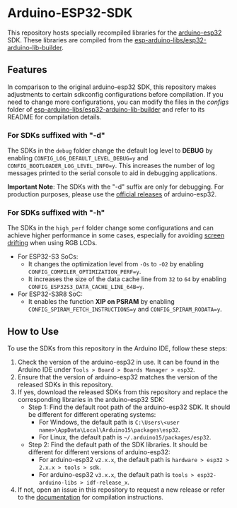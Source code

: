 # Arduino-ESP32-SDK

This repository hosts specially recompiled libraries for the [arduino-esp32](https://github.com/espressif/arduino-esp32) SDK. These libraries are compiled from the [esp-arduino-libs/esp32-arduino-lib-builder](https://github.com/esp-arduino-libs/esp32-arduino-lib-builder).

## Features

In comparison to the original arduino-esp32 SDK, this repository makes adjustments to certain sdkconfig configurations before compilation. If you need to change more configurations, you can modify the files in the *configs* folder of [esp-arduino-libs/esp32-arduino-lib-builder](https://github.com/esp-arduino-libs/esp32-arduino-lib-builder) and refer to its README for compilation details.

### For SDKs suffixed with "-d"

The SDKs in the `debug` folder change the default log level to **DEBUG** by enabling `CONFIG_LOG_DEFAULT_LEVEL_DEBUG=y` and `CONFIG_BOOTLOADER_LOG_LEVEL_INFO=y`. This increases the number of log messages printed to the serial console to aid in debugging applications.

**Important Note**: The SDKs with the "-d" suffix are only for debugging. For production purposes, please use the [official releases](https://github.com/espressif/arduino-esp32/releases) of arduino-esp32.

### For SDKs suffixed with "-h"

The SDKs in the `high_perf` folder change some configurations and can achieve higher performance in some cases, especially for avoiding [screen drifting](https://docs.espressif.com/projects/esp-faq/en/latest/software-framework/peripherals/lcd.html#why-do-i-get-drift-overall-drift-of-the-display-when-esp32-s3-is-driving-an-rgb-lcd-screen) when using RGB LCDs.

  * For ESP32-S3 SoCs:
    * It changes the optimization level from `-Os` to `-O2` by enabling `CONFIG_COMPILER_OPTIMIZATION_PERF=y`.
    * It increases the size of the data cache line from `32` to `64` by enabling `CONFIG_ESP32S3_DATA_CACHE_LINE_64B=y`.
  * For ESP32-S3R8 SoC:
    * It enables the function **XIP on PSRAM** by enabling `CONFIG_SPIRAM_FETCH_INSTRUCTIONS=y` and `CONFIG_SPIRAM_RODATA=y`.

## How to Use

To use the SDKs from this repository in the Arduino IDE, follow these steps:

1. Check the version of the arduino-esp32 in use. It can be found in the Arduino IDE under `Tools > Board > Boards Manager > esp32`.
2. Ensure that the version of arduino-esp32 matches the version of the released SDKs in this repository.
3. If yes, download the released SDKs from this repository and replace the corresponding libraries in the arduino-esp32 SDK:
    * Step 1: Find the default root path of the arduino-esp32 SDK. It should be different for different operating systems:
        * For Windows, the default path is `C:\Users\<user name>\AppData\Local\Arduino15\packages\esp32`.
        * For Linux, the default path is `~/.arduino15/packages/esp32`.
    * Step 2: Find the default path of the SDK libraries. It should be different for different versions of arduino-esp32:
        * For arduino-esp32 `v2.x.x`, the default path is `hardware > esp32 > 2.x.x > tools > sdk`.
        * For arduino-esp32 `v3.x.x`, the default path is `tools > esp32-arduino-libs > idf-release_x`.
4. If not, open an issue in this repository to request a new release or refer to the [documentation](https://docs.espressif.com/projects/arduino-esp32/en/latest/lib_builder.html) for compilation instructions.